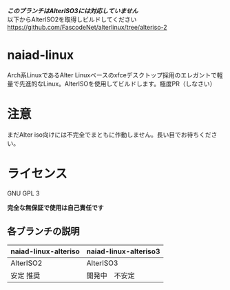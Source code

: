 ***このブランチはAlterISO3には対応していません*** <br>
以下からAlterISO2を取得しビルドしてください
<https://github.com/FascodeNet/alterlinux/tree/alteriso-2>
# naiad-linux
Arch系LinuxであるAlter Linuxベースのxfceデスクトップ採用のエレガントで軽量で先進的なLinux。AlterISOを使用してビルドします。極度PR（しなさい）

# 注意
まだAlter iso向けには不完全でまともに作動しません。長い目でお待ちください。

# ライセンス
GNU GPL 3

**完全な無保証で使用は自己責任です**

## 各ブランチの説明
|  naiad-linux-alteriso   |  naiad-linux-alteriso3  |
|          ----           |           ----          |
|  AlterISO2              |  AlterISO3              |
|  安定  推奨           　  | 開発中　不安定            |

